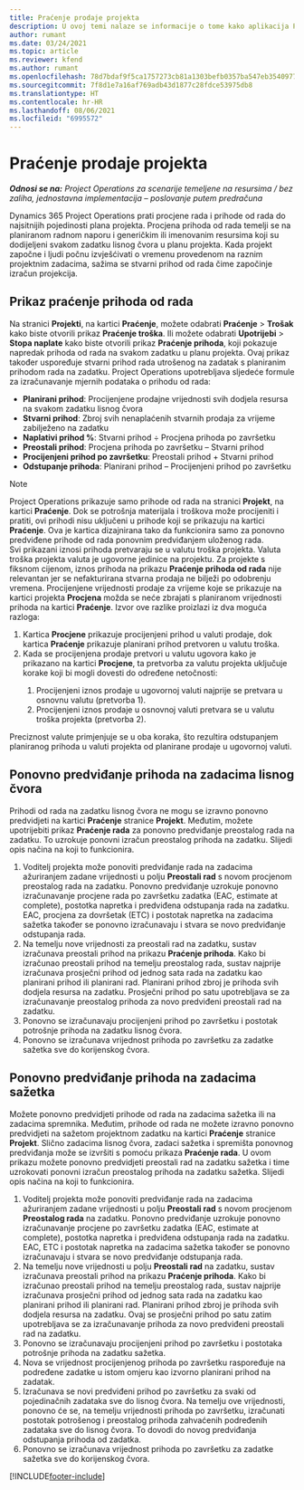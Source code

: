 ```yaml
---
title: Praćenje prodaje projekta
description: U ovoj temi nalaze se informacije o tome kako aplikacija Project Operations prati napredak u odnosu na prihode od rada na projektu.
author: rumant
ms.date: 03/24/2021
ms.topic: article
ms.reviewer: kfend
ms.author: rumant
ms.openlocfilehash: 78d7bdaf9f5ca1757273cb81a1303befb0357ba547eb354097786fc3c38962b9
ms.sourcegitcommit: 7f8d1e7a16af769adb43d1877c28fdce53975db8
ms.translationtype: HT
ms.contentlocale: hr-HR
ms.lasthandoff: 08/06/2021
ms.locfileid: "6995572"
---
```

# <a name="project-sales-tracking"></a>Praćenje prodaje projekta

_**Odnosi se na:** Project Operations za scenarije temeljene na resursima / bez zaliha, jednostavna implementacija – poslovanje putem predračuna_

Dynamics 365 Project Operations prati procjene rada i prihode od rada do najsitnijih pojedinosti plana projekta. Procjena prihoda od rada temelji se na planiranom radnom naporu i generičkim ili imenovanim resursima koji su dodijeljeni svakom zadatku lisnog čvora u planu projekta. Kada projekt započne i ljudi počnu izvješćivati o vremenu provedenom na raznim projektnim zadacima, sažima se stvarni prihod od rada čime započinje izračun projekcija.

## <a name="labor-revenue-tracking-view"></a>Prikaz praćenje prihoda od rada

Na stranici **Projekti**, na kartici **Praćenje**, možete odabrati **Praćenje** > **Trošak** kako biste otvorili prikaz **Praćenje troška**. Ili možete odabrati **Upotrijebi** > **Stopa naplate** kako biste otvorili prikaz **Praćenje prihoda**, koji pokazuje napredak prihoda od rada na svakom zadatku u planu projekta. Ovaj prikaz također uspoređuje stvarni prihod rada utrošenog na zadatak s planiranim prihodom rada na zadatku. Project Operations upotrebljava sljedeće formule za izračunavanje mjernih podataka o prihodu od rada:

- **Planirani prihod**: Procijenjene prodajne vrijednosti svih dodjela resursa na svakom zadatku lisnog čvora
- **Stvarni prihod**: Zbroj svih nenaplaćenih stvarnih prodaja za vrijeme zabilježeno na zadatku
- **Naplativi prihod %**: Stvarni prihod ÷ Procjena prihoda po završetku
- **Preostali prihod**: Procjena prihoda po završetku – Stvarni prihod
- **Procijenjeni prihod po završetku**: Preostali prihod + Stvarni prihod
- **Odstupanje prihoda**: Planirani prihod – Procijenjeni prihod po završetku


> [!NOTE]
> Project Operations prikazuje samo prihode od rada na stranici **Projekt**, na kartici **Praćenje**. Dok se potrošnja materijala i troškova može procijeniti i pratiti, ovi prihodi nisu uključeni u prihode koji se prikazuju na kartici **Praćenje**. Ova je kartica dizajnirana tako da funkcionira samo za ponovno predviđene prihode od rada ponovnim predviđanjem uloženog rada.  
> Svi prikazani iznosi prihoda pretvaraju se u valutu troška projekta. Valuta troška projekta valuta je ugovorne jedinice na projektu. Za projekte s fiksnom cijenom, iznos prihoda na prikazu **Praćenje prihoda od rada** nije relevantan jer se nefakturirana stvarna prodaja ne bilježi po odobrenju vremena.
> Procijenjene vrijednosti prodaje za vrijeme koje se prikazuje na kartici projekta **Procjena** možda se neće zbrajati s planiranom vrijednosti prihoda na kartici **Praćenje**. Izvor ove razlike proizlazi iz dva moguća razloga:
><ol>
   ><li> Kartica <b>Procjene</b> prikazuje procijenjeni prihod u valuti prodaje, dok kartica <b>Praćenje</b> prikazuje planirani prihod pretvoren u valutu troška. </li>
   ><li> Kada se procijenjena prodaje pretvori u valutu ugovora kako je prikazano na kartici <b>Procjene</b>, ta pretvorba za valutu projekta uključuje korake koji bi mogli dovesti do određene netočnosti: </li>
><ol>
><li> Procijenjeni iznos prodaje u ugovornoj valuti najprije se pretvara u osnovnu valutu (pretvorba 1).</li>
><li> Procijenjeni iznos prodaje u osnovnoj valuti pretvara se u valutu troška projekta (pretvorba 2). </li>
></ol>
></ol>
> Preciznost valute primjenjuje se u oba koraka, što rezultira odstupanjem planiranog prihoda u valuti projekta od planirane prodaje u ugovornoj valuti.
   

## <a name="reprojecting-revenues-on-leaf-node-tasks"></a>Ponovno predviđanje prihoda na zadacima lisnog čvora

Prihodi od rada na zadatku lisnog čvora ne mogu se izravno ponovno predvidjeti na kartici **Praćenje** stranice **Projekt**. Međutim, možete upotrijebiti prikaz **Praćenje rada** za ponovno predviđanje preostalog rada na zadatku. To uzrokuje ponovni izračun preostalog prihoda na zadatku. Slijedi opis načina na koji to funkcionira.

1. Voditelj projekta može ponoviti predviđanje rada na zadacima ažuriranjem zadane vrijednosti u polju **Preostali rad** s novom procjenom preostalog rada na zadatku. Ponovno predviđanje uzrokuje ponovno izračunavanje procjene rada po završetku zadatka (EAC, estimate at complete), postotka napretka i predviđena odstupanja rada na zadatku. EAC, procjena za dovršetak (ETC) i postotak napretka na zadacima sažetka također se ponovno izračunavaju i stvara se novo predviđanje odstupanja rada.
2. Na temelju nove vrijednosti za preostali rad na zadatku, sustav izračunava preostali prihod na prikazu **Praćenje prihoda**. Kako bi izračunao preostali prihod na temelju preostalog rada, sustav najprije izračunava prosječni prihod od jednog sata rada na zadatku kao planirani prihod ili planirani rad. Planirani prihod zbroj je prihoda svih dodjela resursa na zadatku. Prosječni prihod po satu upotrebljava se za izračunavanje preostalog prihoda za novo predviđeni preostali rad na zadatku.
3. Ponovno se izračunavaju procijenjeni prihod po završetku i postotak potrošnje prihoda na zadatku lisnog čvora.
4. Ponovno se izračunava vrijednost prihoda po završetku za zadatke sažetka sve do korijenskog čvora.

## <a name="reprojecting-revenues-on-summary-tasks"></a>Ponovno predviđanje prihoda na zadacima sažetka

Možete ponovno predvidjeti prihode od rada na zadacima sažetka ili na zadacima spremnika. Međutim, prihode od rada ne možete izravno ponovno predvidjeti na sažetom projektnom zadatku na kartici **Praćenje** stranice **Projekt**. Slično zadacima lisnog čvora, zadaci sažetka i spremišta ponovnog predviđanja može se izvršiti s pomoću prikaza **Praćenje rada**. U ovom prikazu možete ponovno predvidjeti preostali rad na zadatku sažetka i time uzrokovati ponovni izračun preostalog prihoda na zadatku sažetka. Slijedi opis načina na koji to funkcionira.

1. Voditelj projekta može ponoviti predviđanje rada na zadacima ažuriranjem zadane vrijednosti u polju **Preostali rad** s novom procjenom **Preostalog rada** na zadatku. Ponovno predviđanje uzrokuje ponovno izračunavanje procjene po završetku zadatka (EAC, estimate at complete), postotka napretka i predviđena odstupanja rada na zadatku. EAC, ETC i postotak napretka na zadacima sažetka također se ponovno izračunavaju i stvara se novo predviđanje odstupanja rada.
2. Na temelju nove vrijednosti u polju **Preostali rad** na zadatku, sustav izračunava preostali prihod na prikazu **Praćenje prihoda**. Kako bi izračunao preostali prihod na temelju preostalog rada, sustav najprije izračunava prosječni prihod od jednog sata rada na zadatku kao planirani prihod ili planirani rad. Planirani prihod zbroj je prihoda svih dodjela resursa na zadatku. Ovaj se prosječni prihod po satu zatim upotrebljava se za izračunavanje prihoda za novo predviđeni preostali rad na zadatku.
3. Ponovno se izračunavaju procijenjeni prihod po završetku i postotaka potrošnje prihoda na zadatku sažetka.
4. Nova se vrijednost procijenjenog prihoda po završetku raspoređuje na podređene zadatke u istom omjeru kao izvorno planirani prihod na zadatak.
5. Izračunava se novi predviđeni prihod po završetku za svaki od pojedinačnih zadataka sve do lisnog čvora. Na temelju ove vrijednosti, ponovno će se, na temelju vrijednosti prihoda po završetku, izračunati postotak potrošenog i preostalog prihoda zahvaćenih podređenih zadataka sve do lisnog čvora. To dovodi do novog predviđanja odstupanja prihoda od zadatka. 
6. Ponovno se izračunava vrijednost prihoda po završetku za zadatke sažetka sve do korijenskog čvora.


[!INCLUDE[footer-include](../includes/footer-banner.md)]

